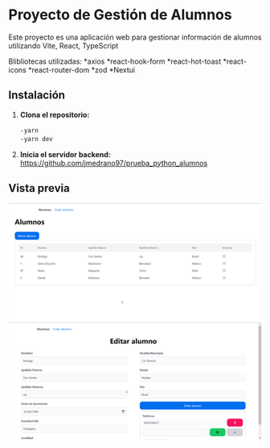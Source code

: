 # Proyecto de Gestión de Alumnos

Este proyecto es una aplicación web para gestionar información de alumnos utilizando Vite, React, TypeScript

Blibliotecas utilizadas:
*axios
*react-hook-form
*react-hot-toast
*react-icons
*react-router-dom
*zod
\*Nextui

## Instalación

1. **Clona el repositorio:**

   ```bash
   -yarn
   -yarn dev
   ```

2. **Inicia el servidor backend:**
   https://github.com/jmedrano97/prueba_python_alumnos

## Vista previa

![Home](home.png)
![Alumnos](editAlumno.png)
